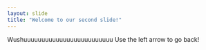 ```yaml
---
layout: slide
title: "Welcome to our second slide!"
---
```

Wushuuuuuuuuuuuuuuuuuuuuuuuuu
Use the left arrow to go back!
